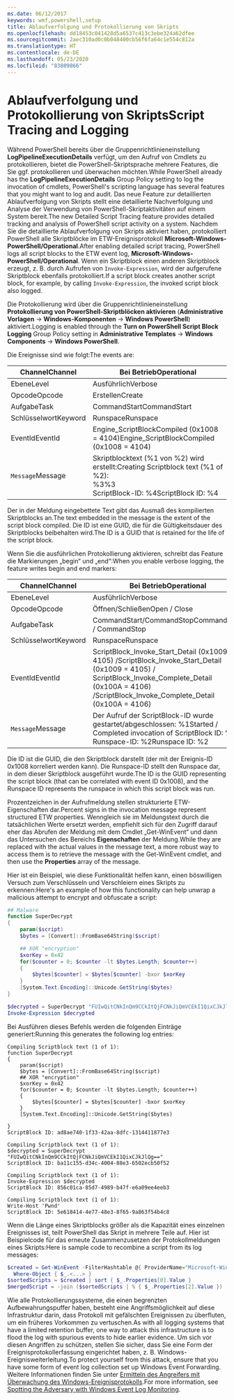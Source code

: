 ```yaml
---
ms.date: 06/12/2017
keywords: wmf,powershell,setup
title: Ablaufverfolgung und Protokollierung von Skripts
ms.openlocfilehash: dd18453c041428d5a6537c413c3ebe324a62dfee
ms.sourcegitcommit: 2aec310ad0c0b048400cb56f6fa64c1e554c812a
ms.translationtype: HT
ms.contentlocale: de-DE
ms.lasthandoff: 05/23/2020
ms.locfileid: "83809866"
---
```

# <a name="script-tracing-and-logging"></a><span data-ttu-id="15936-103">Ablaufverfolgung und Protokollierung von Skripts</span><span class="sxs-lookup"><span data-stu-id="15936-103">Script Tracing and Logging</span></span>

<span data-ttu-id="15936-104">Während PowerShell bereits über die Gruppenrichtlinieneinstellung **LogPipelineExecutionDetails** verfügt, um den Aufruf von Cmdlets zu protokollieren, bietet die PowerShell-Skriptsprache mehrere Features, die Sie ggf. protokollieren und überwachen möchten.</span><span class="sxs-lookup"><span data-stu-id="15936-104">While PowerShell already has the **LogPipelineExecutionDetails** Group Policy setting to log the invocation of cmdlets, PowerShell's scripting language has several features that you might want to log and audit.</span></span> <span data-ttu-id="15936-105">Das neue Feature zur detaillierten Ablaufverfolgung von Skripts stellt eine detaillierte Nachverfolgung und Analyse der Verwendung von PowerShell-Skriptaktivitäten auf einem System bereit.</span><span class="sxs-lookup"><span data-stu-id="15936-105">The new Detailed Script Tracing feature provides detailed tracking and analysis of PowerShell script activity on a system.</span></span> <span data-ttu-id="15936-106">Nachdem Sie die detaillierte Ablaufverfolgung von Skripts aktiviert haben, protokolliert PowerShell alle Skriptblöcke im ETW-Ereignisprotokoll **Microsoft-Windows-PowerShell/Operational**.</span><span class="sxs-lookup"><span data-stu-id="15936-106">After enabling detailed script tracing, PowerShell logs all script blocks to the ETW event log, **Microsoft-Windows-PowerShell/Operational**.</span></span> <span data-ttu-id="15936-107">Wenn ein Skriptblock einen anderen Skriptblock erzeugt, z. B. durch Aufrufen von `Invoke-Expression`, wird der aufgerufene Skriptblock ebenfalls protokolliert.</span><span class="sxs-lookup"><span data-stu-id="15936-107">If a script block creates another script block, for example, by calling `Invoke-Expression`, the invoked script block also logged.</span></span>

<span data-ttu-id="15936-108">Die Protokollierung wird über die Gruppenrichtlinieneinstellung **Protokollierung von PowerShell-Skriptblöcken aktivieren** (**Administrative Vorlagen** -> **Windows-Komponenten** -> **Windows PowerShell**) aktiviert.</span><span class="sxs-lookup"><span data-stu-id="15936-108">Logging is enabled through the **Turn on PowerShell Script Block Logging** Group Policy setting in **Administrative Templates** -> **Windows Components** -> **Windows PowerShell**.</span></span>

<span data-ttu-id="15936-109">Die Ereignisse sind wie folgt:</span><span class="sxs-lookup"><span data-stu-id="15936-109">The events are:</span></span>

| <span data-ttu-id="15936-110">Channel</span><span class="sxs-lookup"><span data-stu-id="15936-110">Channel</span></span> |                               <span data-ttu-id="15936-111">Bei Betrieb</span><span class="sxs-lookup"><span data-stu-id="15936-111">Operational</span></span>                               |
| ------- | ----------------------------------------------------------------------- |
| <span data-ttu-id="15936-112">Ebene</span><span class="sxs-lookup"><span data-stu-id="15936-112">Level</span></span>   | <span data-ttu-id="15936-113">Ausführlich</span><span class="sxs-lookup"><span data-stu-id="15936-113">Verbose</span></span>                                                                 |
| <span data-ttu-id="15936-114">Opcode</span><span class="sxs-lookup"><span data-stu-id="15936-114">Opcode</span></span>  | <span data-ttu-id="15936-115">Erstellen</span><span class="sxs-lookup"><span data-stu-id="15936-115">Create</span></span>                                                                  |
| <span data-ttu-id="15936-116">Aufgabe</span><span class="sxs-lookup"><span data-stu-id="15936-116">Task</span></span>    | <span data-ttu-id="15936-117">CommandStart</span><span class="sxs-lookup"><span data-stu-id="15936-117">CommandStart</span></span>                                                            |
| <span data-ttu-id="15936-118">Schlüsselwort</span><span class="sxs-lookup"><span data-stu-id="15936-118">Keyword</span></span> | <span data-ttu-id="15936-119">Runspace</span><span class="sxs-lookup"><span data-stu-id="15936-119">Runspace</span></span>                                                                |
| <span data-ttu-id="15936-120">EventId</span><span class="sxs-lookup"><span data-stu-id="15936-120">EventId</span></span> | <span data-ttu-id="15936-121">Engine_ScriptBlockCompiled (0x1008 = 4104)</span><span class="sxs-lookup"><span data-stu-id="15936-121">Engine_ScriptBlockCompiled (0x1008 = 4104)</span></span>                              |
| <span data-ttu-id="15936-122">`Message`</span><span class="sxs-lookup"><span data-stu-id="15936-122">Message</span></span> | <span data-ttu-id="15936-123">Skriptblocktext (%1 von %2) wird erstellt:</span><span class="sxs-lookup"><span data-stu-id="15936-123">Creating Scriptblock text (%1 of %2):</span></span> </br> <span data-ttu-id="15936-124">%3</span><span class="sxs-lookup"><span data-stu-id="15936-124">%3</span></span> </br> <span data-ttu-id="15936-125">ScriptBlock-ID: %4</span><span class="sxs-lookup"><span data-stu-id="15936-125">ScriptBlock ID: %4</span></span> |

<span data-ttu-id="15936-126">Der in der Meldung eingebettete Text gibt das Ausmaß des kompilierten Skriptblocks an.</span><span class="sxs-lookup"><span data-stu-id="15936-126">The text embedded in the message is the extent of the script block compiled.</span></span> <span data-ttu-id="15936-127">Die ID ist eine GUID, die für die Gültigkeitsdauer des Skriptblocks beibehalten wird.</span><span class="sxs-lookup"><span data-stu-id="15936-127">The ID is a GUID that is retained for the life of the script block.</span></span>

<span data-ttu-id="15936-128">Wenn Sie die ausführlichen Protokollierung aktivieren, schreibt das Feature die Markierungen „begin“ und „end“:</span><span class="sxs-lookup"><span data-stu-id="15936-128">When you enable verbose logging, the feature writes begin and end markers:</span></span>

| <span data-ttu-id="15936-129">Channel</span><span class="sxs-lookup"><span data-stu-id="15936-129">Channel</span></span> |                                 <span data-ttu-id="15936-130">Bei Betrieb</span><span class="sxs-lookup"><span data-stu-id="15936-130">Operational</span></span>                                |
| ------- | -------------------------------------------------------------------------- |
| <span data-ttu-id="15936-131">Ebene</span><span class="sxs-lookup"><span data-stu-id="15936-131">Level</span></span>   | <span data-ttu-id="15936-132">Ausführlich</span><span class="sxs-lookup"><span data-stu-id="15936-132">Verbose</span></span>                                                                    |
| <span data-ttu-id="15936-133">Opcode</span><span class="sxs-lookup"><span data-stu-id="15936-133">Opcode</span></span>  | <span data-ttu-id="15936-134">Öffnen/Schließen</span><span class="sxs-lookup"><span data-stu-id="15936-134">Open / Close</span></span>                                                               |
| <span data-ttu-id="15936-135">Aufgabe</span><span class="sxs-lookup"><span data-stu-id="15936-135">Task</span></span>    | <span data-ttu-id="15936-136">CommandStart/CommandStop</span><span class="sxs-lookup"><span data-stu-id="15936-136">CommandStart / CommandStop</span></span>                                                 |
| <span data-ttu-id="15936-137">Schlüsselwort</span><span class="sxs-lookup"><span data-stu-id="15936-137">Keyword</span></span> | <span data-ttu-id="15936-138">Runspace</span><span class="sxs-lookup"><span data-stu-id="15936-138">Runspace</span></span>                                                                   |
| <span data-ttu-id="15936-139">EventId</span><span class="sxs-lookup"><span data-stu-id="15936-139">EventId</span></span> | <span data-ttu-id="15936-140">ScriptBlock\_Invoke\_Start\_Detail (0x1009 = 4105) /</span><span class="sxs-lookup"><span data-stu-id="15936-140">ScriptBlock\_Invoke\_Start\_Detail (0x1009 = 4105) /</span></span> </br> <span data-ttu-id="15936-141">ScriptBlock\_Invoke\_Complete\_Detail (0x100A = 4106) /</span><span class="sxs-lookup"><span data-stu-id="15936-141">ScriptBlock\_Invoke\_Complete\_Detail (0x100A = 4106)</span></span> |
| <span data-ttu-id="15936-142">`Message`</span><span class="sxs-lookup"><span data-stu-id="15936-142">Message</span></span> | <span data-ttu-id="15936-143">Der Aufruf der ScriptBlock-ID wurde gestartet/abgeschlossen: %1</span><span class="sxs-lookup"><span data-stu-id="15936-143">Started / Completed invocation of ScriptBlock ID: %1</span></span> </br> <span data-ttu-id="15936-144">Runspace-ID: %2</span><span class="sxs-lookup"><span data-stu-id="15936-144">Runspace ID: %2</span></span> |

<span data-ttu-id="15936-145">Die ID ist die GUID, die den Skriptblock darstellt (der mit der Ereignis-ID 0x1008 korreliert werden kann). Die Runspace-ID stellt den Runspace dar, in dem dieser Skriptblock ausgeführt wurde.</span><span class="sxs-lookup"><span data-stu-id="15936-145">The ID is the GUID representing the script block (that can be correlated with event ID 0x1008), and the Runspace ID represents the runspace in which this script block was run.</span></span>

<span data-ttu-id="15936-146">Prozentzeichen in der Aufrufmeldung stellen strukturierte ETW-Eigenschaften dar.</span><span class="sxs-lookup"><span data-stu-id="15936-146">Percent signs in the invocation message represent structured ETW properties.</span></span> <span data-ttu-id="15936-147">Wenngleich sie im Meldungstext durch die tatsächlichen Werte ersetzt werden, empfiehlt sich für den Zugriff darauf eher das Abrufen der Meldung mit dem Cmdlet „Get-WinEvent“ und dann das Untersuchen des Bereichs **Eigenschaften** der Meldung.</span><span class="sxs-lookup"><span data-stu-id="15936-147">While they are replaced with the actual values in the message text, a more robust way to access them is to retrieve the message with the Get-WinEvent cmdlet, and then use the **Properties** array of the message.</span></span>

<span data-ttu-id="15936-148">Hier ist ein Beispiel, wie diese Funktionalität helfen kann, einen böswilligen Versuch zum Verschlüsseln und Verschleiern eines Skripts zu erkennen:</span><span class="sxs-lookup"><span data-stu-id="15936-148">Here's an example of how this functionality can help unwrap a malicious attempt to encrypt and obfuscate a script:</span></span>

```powershell
## Malware
function SuperDecrypt
{
    param($script)
    $bytes = [Convert]::FromBase64String($script)

    ## XOR "encryption"
    $xorKey = 0x42
    for($counter = 0; $counter -lt $bytes.Length; $counter++)
    {
        $bytes[$counter] = $bytes[$counter] -bxor $xorKey
    }
    [System.Text.Encoding]::Unicode.GetString($bytes)
}

$decrypted = SuperDecrypt "FUIwQitCNkInQm9CCkItQjFCNkJiQmVCEkI1QixCJkJlQg=="
Invoke-Expression $decrypted
```

<span data-ttu-id="15936-149">Bei Ausführen dieses Befehls werden die folgenden Einträge generiert:</span><span class="sxs-lookup"><span data-stu-id="15936-149">Running this generates the following log entries:</span></span>

```Output
Compiling Scriptblock text (1 of 1):
function SuperDecrypt
{
    param($script)
    $bytes = [Convert]::FromBase64String($script)
    ## XOR "encryption"
    $xorKey = 0x42
    for($counter = 0; $counter -lt $bytes.Length; $counter++)
    {
        $bytes[$counter] = $bytes[$counter] -bxor $xorKey
    }
    [System.Text.Encoding]::Unicode.GetString($bytes)

}
ScriptBlock ID: ad8ae740-1f33-42aa-8dfc-1314411877e3

Compiling Scriptblock text (1 of 1):
$decrypted = SuperDecrypt "FUIwQitCNkInQm9CCkItQjFCNkJiQmVCEkI1QixCJkJlQg=="
ScriptBlock ID: ba11c155-d34c-4004-88e3-6502ecb50f52

Compiling Scriptblock text (1 of 1):
Invoke-Expression $decrypted
ScriptBlock ID: 856c01ca-85d7-4989-b47f-e6a09ee4eeb3

Compiling Scriptblock text (1 of 1):
Write-Host 'Pwnd'
ScriptBlock ID: 5e618414-4e77-48e3-8f65-9a863f54b4c8
```

Wenn die Länge eines Skriptblocks größer als die Kapazität eines einzelnen Ereignisses ist, teilt PowerShell das Skript in mehrere Teile auf. <span data-ttu-id="15936-151">Hier ist Beispielcode für das erneute Zusammenzusetzen der Protokollmeldungen eines Skripts:</span><span class="sxs-lookup"><span data-stu-id="15936-151">Here is sample code to recombine a script from its log messages:</span></span>

```powershell
$created = Get-WinEvent -FilterHashtable @{ ProviderName="Microsoft-Windows-PowerShell"; Id = 4104 } |
  Where-Object { $_.<...> }
$sortedScripts = $created | sort { $_.Properties[0].Value }
$mergedScript = -join ($sortedScripts | % { $_.Properties[2].Value })
```

<span data-ttu-id="15936-152">Wie alle Protokollierungssysteme, die einen begrenzten Aufbewahrungspuffer haben, besteht eine Angriffsmöglichkeit auf diese Infrastruktur darin, dass Protokoll mit gefälschten Ereignissen zu überfluten, um ein früheres Vorkommen zu vertuschen.</span><span class="sxs-lookup"><span data-stu-id="15936-152">As with all logging systems that have a limited retention buffer, one way to attack this infrastructure is to flood the log with spurious events to hide earlier evidence.</span></span> <span data-ttu-id="15936-153">Um sich vor diesen Angriffen zu schützen, stellen Sie sicher, dass Sie eine Form der Ereignisprotokollerfassung eingerichtet haben, z. B. Windows-Ereignisweiterleitung.</span><span class="sxs-lookup"><span data-stu-id="15936-153">To protect yourself from this attack, ensure that you have some form of event log collection set up Windows Event Forwarding.</span></span> <span data-ttu-id="15936-154">Weitere Informationen finden Sie unter [Ermitteln des Angreifers mit Überwachung des Windows-Ereignisprotokolls](https://apps.nsa.gov/iaarchive/library/reports/spotting-the-adversary-with-windows-event-log-monitoring.cfm).</span><span class="sxs-lookup"><span data-stu-id="15936-154">For more information, see [Spotting the Adversary with Windows Event Log Monitoring](https://apps.nsa.gov/iaarchive/library/reports/spotting-the-adversary-with-windows-event-log-monitoring.cfm).</span></span>
